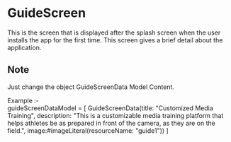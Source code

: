 # GuideScreen
 This is the screen that is displayed after the splash screen when the user installs the app for the first time. This screen gives a brief detail about the application.

## Note

Just change the object GuideScreenData Model Content.

Example :-     
        guideScreenDataModel = 
        [
            GuideScreenData(title: "Customized Media Training", description:  "This is a customizable media training platform that helps athletes be as prepared in front of the camera, as they are on the field.", image:#imageLiteral(resourceName: "guide1"))
        ]
  
